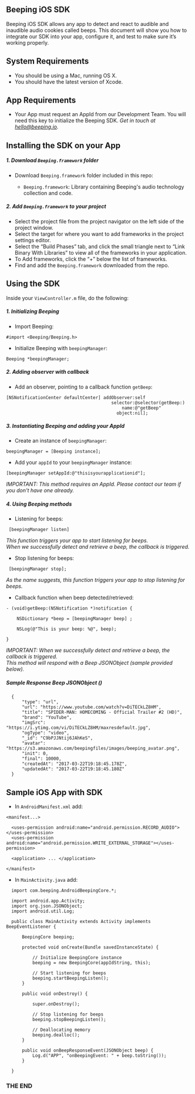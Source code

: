 ## Beeping iOS SDK
Beeping iOS SDK allows any app to detect and react to audible and inaudible audio cookies called beeps.
This document will show you how to integrate our SDK into your app, configure it, and test to make sure it’s working properly.

## System Requirements

* You should be using a Mac, running OS X.
* You should have the latest version of Xcode.

## App Requirements

* Your App must request an AppId from our Development Team. You will need this key to initialize the Beeping SDK. *Get in touch at hello@beeping.io.*

## Installing the SDK on your App

##### 1. Download `Beeping.framework` folder

* Download `Beeping.framework` folder included in this repo:

    * `Beeping.framework`: Library containing Beeping's audio technology collection and code.

##### 2. Add `Beeping.framework` to your project

* Select the project file from the project navigator on the left side of the project window.
* Select the target for where you want to add frameworks in the project settings editor.
* Select the “Build Phases” tab, and click the small triangle next to “Link Binary With Libraries” to view all of the frameworks in your application.
* To Add frameworks, click the “+” below the list of frameworks.
* Find and add the `Beeping.framework` downloaded from the repo.
 
## Using the SDK

Inside your `ViewController.m` file, do the following:

##### 1. Initializing Beeping

* Import Beeping:
```
#import <Beeping/Beeping.h>
```
* Initialize Beeping with `beepingManager`:
```
Beeping *beepingManager;
```
##### 2. Adding observer with callback

* Add an observer, pointing to a callback function `getBeep`:
```
[NSNotificationCenter defaultCenter] addObserver:self
                                        selector:@selector(getBeep:)
                                            name:@"getBeep"
                                          object:nil];
```
##### 3. Instantiating Beeping and adding your AppId 

* Create an instance of `beepingManager`:
```
beepingManager = [Beeping instance];
```
* Add your `appId` to your `beepingManager` instance:
```
[beepingManager setAppId:@"thisisyourapplicationid"];
```
*IMPORTANT: This method requires an AppId. Please contact our team if you don't have one already.*

##### 4. Using Beeping methods

* Listening for beeps:
```
 [beepingManager listen]
```
*This function triggers your app to start listening for beeps.<br>
When we successfully detect and retrieve a beep, the callback is triggered.*

* Stop listening for beeps:
```
 [beepingManager stop];
```
*As the name suggests, this function triggers your app to stop listening for beeps.*

* Callback function when beep detected/retrieved:
```
- (void)getBeep:(NSNotification *)notification {
    
    NSDictionary *beep = [beepingManager beep] ;
    
    NSLog(@"This is your beep: %@", beep);
    
}
```
*IMPORTANT: When we successfully detect and retrieve a beep, the callback is triggered.<br>
This method will respond with a Beep JSONObject (sample provided below).*

##### Sample Response Beep JSONObject ()
```
  {
      "type": "url",
      "url": "https://www.youtube.com/watch?v=DiTECkLZ8HM",
      "title": "SPIDER-MAN: HOMECOMING - Official Trailer #2 (HD)",
      "brand": "YouTube",
      "imgSrc": "https://i.ytimg.com/vi/DiTECkLZ8HM/maxresdefault.jpg",
      "ogType": "video",
      "_id": "C9bPJJNtij6JAhKeS",
      "avatar": "https://s3.amazonaws.com/beepingfiles/images/beeping_avatar.png",
      "init": 0,
      "final": 10000,
      "createdAt": "2017-03-22T19:18:45.178Z",
      "updatedAt": "2017-03-22T19:18:45.180Z"
  }
```

## Sample iOS App with SDK

* In `AndroidManifest.xml` add:
```
<manifest...>

  <uses-permission android:name="android.permission.RECORD_AUDIO"></uses-permission>
  <uses-permission android:name="android.permission.WRITE_EXTERNAL_STORAGE"></uses-permission>

  <application> ... </application>
  
</manifest>
```

* In `MainActivity.java` add:
```
  import com.beeping.AndroidBeepingCore.*;
  
  import android.app.Activity;
  import org.json.JSONObject;
  import android.util.Log;

  public class MainActivity extends Activity implements BeepEventListener {
  
      BeepingCore beeping;
  
      protected void onCreate(Bundle savedInstanceState) {
      
          // Initialize BeepingCore instance
          beeping = new BeepingCore(appIdString, this);
          
          // Start listening for beeps
          beeping.startBeepingListen();
      }
  
      public void onDestroy() {
      
          super.onDestroy();
          
          // Stop listening for beeps
          beeping.stopBeepingListen();
          
          // Deallocating memory
          beeping.dealloc();
      }
  
      public void onBeepResponseEvent(JSONObject beep) {
          Log.d("APP", "onBeepingEvent: " + beep.toString());
      }
      
  }
```

### THE END